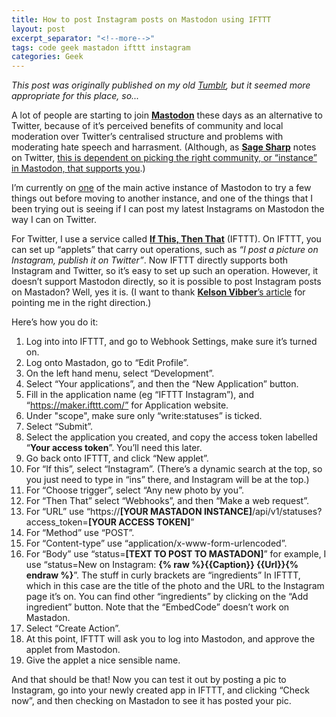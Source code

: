 ```yaml
---
title: How to post Instagram posts on Mastodon using IFTTT
layout: post
excerpt_separator: "<!--more-->"
tags: code geek mastadon ifttt instagram
categories: Geek
---
```


*This post was originally published on my old [Tumblr](https://alephnaughtpix.tumblr.com/post/177232593842/how-to-post-instagram-posts-on-mastodon-using), but it seemed more appropriate for this place, so...*

A lot of people are starting to join **[Mastodon](https://joinmastodon.org/)** these days as an alternative to Twitter, because of it’s perceived benefits of community and local moderation over Twitter’s centralised structure and problems with moderating hate speech and harrasment. (Although, as **[Sage Sharp](https://twitter.com/_sagesharp_)** notes on Twitter, [this is dependent on picking the right community, or “instance” in Mastodon, that supports you](https://twitter.com/_sagesharp_/status/1030112338836221953).)

I’m currently on [one](https://mastodon.cloud/@alephnaughtpix) of the main active instance of Mastodon to try a few things out before moving to another instance, and one of the things that I been trying out is seeing if I can post my latest Instagrams on Mastodon the way I can on Twitter.
<!--more-->
For Twitter, I use a service called **[If This, Then That](https://ifttt.com/)** (IFTTT). On IFTTT, you can set up “applets” that carry out operations, such as *“I post a picture on Instagram, publish it on Twitter”*. Now IFTTT directly supports both Instagram and Twitter, so it’s easy to set up such an operation. However, it doesn’t support Mastodon directly, so it is possible to post Instagram posts on Mastadon? Well, yes it is. (I want to thank [**Kelson Vibber**’s article](https://www.hyperborea.org/journal/2017/12/mastodon-ifttt/) for pointing me in the right direction.)

Here’s how you do it:

1. Log into into IFTTT, and go to Webhook Settings, make sure it’s turned on.
2. Log onto Mastadon, go to “Edit Profile”.
3. On the left hand menu, select “Development”.
4. Select “Your applications”, and then the “New Application” button.
5. Fill in the application name (eg “IFTTT Instagram”), and “https://maker.ifttt.com/” for Application website.
6. Under "scope", make sure only “write:statuses” is ticked.
7. Select “Submit”.
8. Select the application you created, and copy the access token labelled “**Your access token**”. You’ll need this later.
9. Go back onto IFTTT, and click “New applet”.
10. For “If this”, select “Instagram”. (There’s a dynamic search at the top, so you just need to type in “ins” there, and Instagram will be at the top.)
11. For “Choose trigger”, select “Any new photo by you”.
12. For “Then That” select “Webhooks”, and then “Make a web request”.
13. For “URL” use “https://**[YOUR MASTADON INSTANCE]**/api/v1/statuses?access_token=**[YOUR ACCESS TOKEN]**”
14. For “Method” use “POST”.
15. For “Content-type” use “application/x-www-form-urlencoded”.
16. For “Body” use “status=**[TEXT TO POST TO MASTADON]**” for example, I use “status=New on Instagram: **{% raw %}{{Caption}} {{Url}}{% endraw %}**”. The stuff in curly brackets are “ingredients” In IFTTT, which in this case are the title of the photo and the URL to the Instagram page it’s on. You can find other “ingredients” by clicking on the “Add ingredient” button. Note that the “EmbedCode” doesn’t work on Mastadon.
17.  Select “Create Action”.
18.  At this point, IFTTT will ask you to log into Mastodon, and approve the applet from Mastodon.
19.  Give the applet a nice sensible name.

And that should be that! Now you can test it out by posting a pic to Instagram, go into your newly created app in IFTTT, and clicking “Check now”, and then checking on Mastadon to see it has posted your pic.